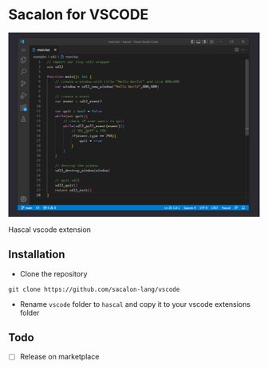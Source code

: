 # Sacalon for VSCODE

![capture](Capture.PNG)

Hascal vscode extension

## Installation
- Clone the repository
```
git clone https://github.com/sacalon-lang/vscode
```
- Rename `vscode` folder to `hascal` and copy it to your vscode extensions folder

## Todo

- [ ] Release on marketplace
